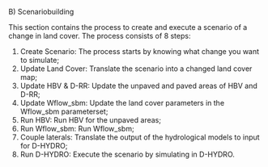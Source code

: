 B) Scenariobuilding

This section contains the process to create and execute a scenario of a change in land cover. The process consists of 8 steps:

1) Create Scenario: The process starts by knowing what change you want to simulate;
2) Update Land Cover: Translate the scenario into a changed land cover map;
3) Update HBV & D-RR: Update the unpaved and paved areas of HBV and D-RR;
4) Update Wflow_sbm: Update the land cover parameters in the Wflow_sbm parameterset;
5) Run HBV: Run HBV for the unpaved areas;
6) Run Wflow_sbm: Run Wflow_sbm;
7) Couple laterals: Translate the output of the hydrological models to input for D-HYDRO;
8) Run D-HYDRO: Execute the scenario by simulating in D-HYDRO.
